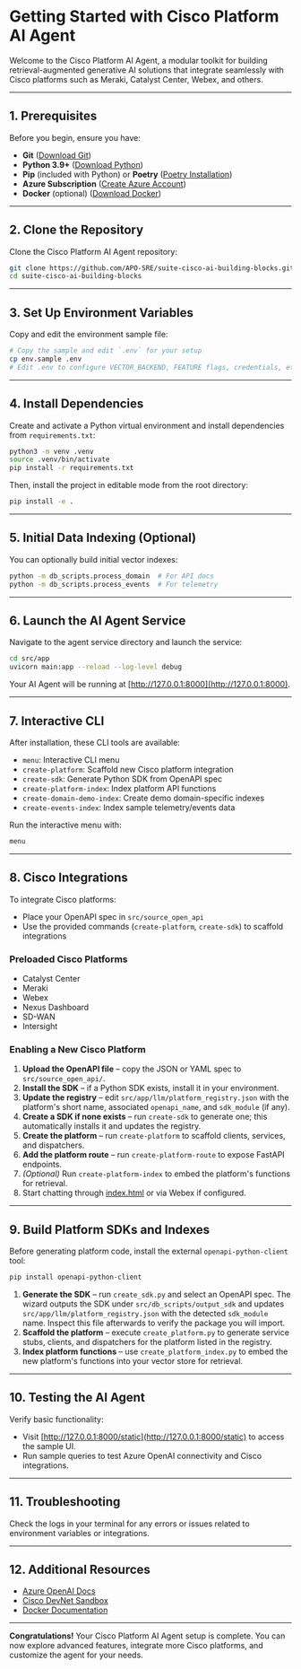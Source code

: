 # Getting Started with Cisco Platform AI Agent

Welcome to the Cisco Platform AI Agent, a modular toolkit for building retrieval-augmented generative AI solutions that integrate seamlessly with Cisco platforms such as Meraki, Catalyst Center, Webex, and others.

---

## 1. Prerequisites

Before you begin, ensure you have:

* **Git** ([Download Git](https://git-scm.com/downloads))
* **Python 3.9+** ([Download Python](https://www.python.org/downloads/))
* **Pip** (included with Python) or **Poetry** ([Poetry Installation](https://python-poetry.org/docs/#installation))
* **Azure Subscription** ([Create Azure Account](https://azure.microsoft.com/free))
* **Docker** (optional) ([Download Docker](https://docs.docker.com/get-docker/))

---

## 2. Clone the Repository

Clone the Cisco Platform AI Agent repository:

```bash
git clone https://github.com/APO-SRE/suite-cisco-ai-building-blocks.git
cd suite-cisco-ai-building-blocks
```

---

## 3. Set Up Environment Variables

Copy and edit the environment sample file:

```bash
# Copy the sample and edit `.env` for your setup
cp env.sample .env
# Edit .env to configure VECTOR_BACKEND, FEATURE flags, credentials, etc.
```

---

## 4. Install Dependencies

Create and activate a Python virtual environment and install dependencies from `requirements.txt`:

```bash
python3 -m venv .venv
source .venv/bin/activate
pip install -r requirements.txt
```

Then, install the project in editable mode from the root directory:

```bash
pip install -e .
```

---

## 5. Initial Data Indexing (Optional)

You can optionally build initial vector indexes:

```bash
python -m db_scripts.process_domain  # For API docs
python -m db_scripts.process_events  # For telemetry
```

---

## 6. Launch the AI Agent Service

Navigate to the agent service directory and launch the service:

```bash
cd src/app
uvicorn main:app --reload --log-level debug
```

Your AI Agent will be running at [http://127.0.0.1:8000](http://127.0.0.1:8000).

---

## 7. Interactive CLI

After installation, these CLI tools are available:

* `menu`: Interactive CLI menu
* `create-platform`: Scaffold new Cisco platform integration
* `create-sdk`: Generate Python SDK from OpenAPI spec
* `create-platform-index`: Index platform API functions
* `create-domain-demo-index`: Create demo domain-specific indexes
* `create-events-index`: Index sample telemetry/events data

Run the interactive menu with:

```bash
menu
```

---

## 8. Cisco Integrations

To integrate Cisco platforms:

* Place your OpenAPI spec in `src/source_open_api`
* Use the provided commands (`create-platform`, `create-sdk`) to scaffold integrations

### Preloaded Cisco Platforms

* Catalyst Center
* Meraki
* Webex
* Nexus Dashboard
* SD-WAN
* Intersight

### Enabling a New Cisco Platform

1. **Upload the OpenAPI file** – copy the JSON or YAML spec to `src/source_open_api/`.
2. **Install the SDK** – if a Python SDK exists, install it in your environment.
3. **Update the registry** – edit `src/app/llm/platform_registry.json` with the platform's short name, associated `openapi_name`, and `sdk_module` (if any).
4. **Create a SDK if none exists** – run `create-sdk` to generate one; this automatically installs it and updates the registry.
5. **Create the platform** – run `create-platform` to scaffold clients, services, and dispatchers.
6. **Add the platform route** – run `create-platform-route` to expose FastAPI endpoints.
7. *(Optional)* Run `create-platform-index` to embed the platform's functions for retrieval.
8. Start chatting through [index.html](http://127.0.0.1:8000/static) or via Webex if configured.

---

## 9. Build Platform SDKs and Indexes

Before generating platform code, install the external `openapi-python-client` tool:

```bash
pip install openapi-python-client
```

1. **Generate the SDK** – run `create_sdk.py` and select an OpenAPI spec. The wizard outputs the SDK under `src/db_scripts/output_sdk` and updates `src/app/llm/platform_registry.json` with the detected `sdk_module` name. Inspect this file afterwards to verify the package you will import.
2. **Scaffold the platform** – execute `create_platform.py` to generate service stubs, clients, and dispatchers for the platform listed in the registry.
3. **Index platform functions** – use `create_platform_index.py` to embed the new platform's functions into your vector store for retrieval.

---

## 10. Testing the AI Agent

Verify basic functionality:

* Visit [http://127.0.0.1:8000/static](http://127.0.0.1:8000/static) to access the sample UI.
* Run sample queries to test Azure OpenAI connectivity and Cisco integrations.

---

## 11. Troubleshooting

Check the logs in your terminal for any errors or issues related to environment variables or integrations.

---

## 12. Additional Resources

* [Azure OpenAI Docs](https://learn.microsoft.com/azure/cognitive-services/openai/)
* [Cisco DevNet Sandbox](https://developer.cisco.com/site/sandbox/)
* [Docker Documentation](https://docs.docker.com/get-started/)

---

**Congratulations!** Your Cisco Platform AI Agent setup is complete. You can now explore advanced features, integrate more Cisco platforms, and customize the agent for your needs.
